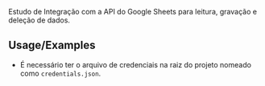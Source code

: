Estudo de Integração com a API do Google Sheets para leitura, gravação e deleção de dados.

## Usage/Examples
- É necessário ter o arquivo de credenciais na raiz do projeto nomeado como `credentials.json`.
